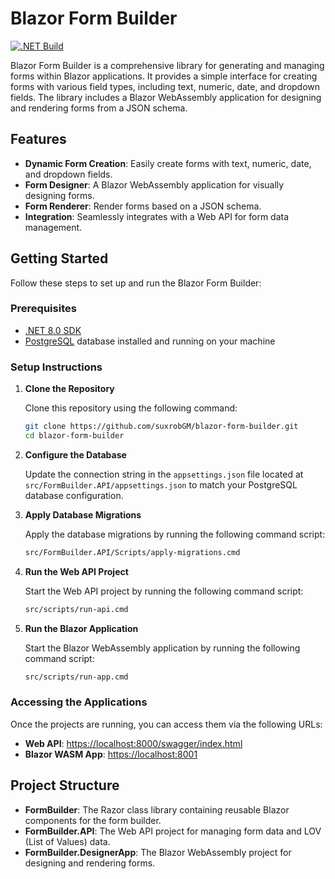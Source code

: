 # Blazor Form Builder
[![.NET Build](https://github.com/suxrobGM/blazor-form-builder/actions/workflows/deploy-gh-pages.yml/badge.svg)](https://github.com/suxrobGM/blazor-form-builder/actions/workflows/deploy-gh-pages.yml)

Blazor Form Builder is a comprehensive library for generating and managing forms within Blazor applications. 
It provides a simple interface for creating forms with various field types, including text, numeric, date, and dropdown fields. 
The library includes a Blazor WebAssembly application for designing and rendering forms from a JSON schema.

## Features

- **Dynamic Form Creation**: Easily create forms with text, numeric, date, and dropdown fields.
- **Form Designer**: A Blazor WebAssembly application for visually designing forms.
- **Form Renderer**: Render forms based on a JSON schema.
- **Integration**: Seamlessly integrates with a Web API for form data management.

## Getting Started

Follow these steps to set up and run the Blazor Form Builder:

### Prerequisites

- [.NET 8.0 SDK](https://dotnet.microsoft.com/download/dotnet/8.0)
- [PostgreSQL](https://www.postgresql.org/download/) database installed and running on your machine

### Setup Instructions

1. **Clone the Repository**

   Clone this repository using the following command:
   ```sh
   git clone https://github.com/suxrobGM/blazor-form-builder.git
   cd blazor-form-builder
   ```

2. **Configure the Database**

   Update the connection string in the `appsettings.json` file located at `src/FormBuilder.API/appsettings.json` to match your PostgreSQL database configuration.

3. **Apply Database Migrations**

   Apply the database migrations by running the following command script:
   ```sh
   src/FormBuilder.API/Scripts/apply-migrations.cmd
   ```

4. **Run the Web API Project**

   Start the Web API project by running the following command script:
   ```sh
   src/scripts/run-api.cmd
   ```

5. **Run the Blazor Application**

   Start the Blazor WebAssembly application by running the following command script:
   ```sh
   src/scripts/run-app.cmd
   ```

### Accessing the Applications

Once the projects are running, you can access them via the following URLs:

- **Web API**: [https://localhost:8000/swagger/index.html](https://localhost:8000/swagger/index.html)
- **Blazor WASM App**: [https://localhost:8001](https://localhost:8001)

## Project Structure

- **FormBuilder**: The Razor class library containing reusable Blazor components for the form builder.
- **FormBuilder.API**: The Web API project for managing form data and LOV (List of Values) data.
- **FormBuilder.DesignerApp**: The Blazor WebAssembly project for designing and rendering forms.

